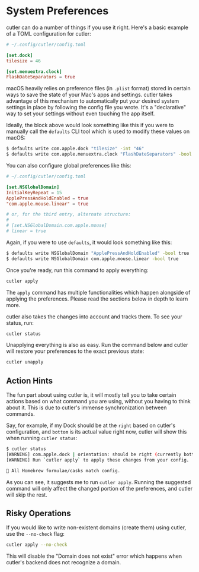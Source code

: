 # System Preferences

cutler can do a number of things if you use it right. Here's a basic example of a TOML configuration for cutler:

```toml
# ~/.config/cutler/config.toml

[set.dock]
tilesize = 46

[set.menuextra.clock]
FlashDateSeparators = true
```

macOS heavily relies on preference files (in `.plist` format) stored in certain ways to save the state of your Mac's apps and settings. cutler takes advantage of this mechanism to automatically put your desired system settings in place by following the config file you wrote. It's a "declarative" way to set your settings without even touching the app itself.

Ideally, the block above would look something like this if you were to manually call the `defaults` CLI tool which is used to modify these values on macOS:

```sh
$ defaults write com.apple.dock "tilesize" -int "46"
$ defaults write com.apple.menuextra.clock "FlashDateSeparators" -bool true
```

You can also configure global preferences like this:

```toml
# ~/.config/cutler/config.toml

[set.NSGlobalDomain]
InitialKeyRepeat = 15
ApplePressAndHoldEnabled = true
"com.apple.mouse.linear" = true

# or, for the third entry, alternate structure:
#
# [set.NSGlobalDomain.com.apple.mouse]
# linear = true
```

Again, if you were to use `defaults`, it would look something like this:

```sh
$ defaults write NSGlobalDomain "ApplePressAndHoldEnabled" -bool true
$ defaults write NSGlobalDomain com.apple.mouse.linear -bool true
```

Once you're ready, run this command to apply everything:

```sh
cutler apply
```

The `apply` command has multiple functionalities which happen alongside of applying the preferences. Please read the sections below in depth to learn more.

cutler also takes the changes into account and tracks them. To see your status, run:

```sh
cutler status
```

Unapplying everything is also as easy. Run the command below and cutler will restore your preferences to the exact previous state:

```sh
cutler unapply
```

## Action Hints

The fun part about using cutler is, it will mostly tell you to take certain actions based on what command you are using, without you having to think about it. This is due to cutler's immense synchronization between commands.

Say, for example, if my Dock should be at the `right` based on cutler's configuration, and `bottom` is its actual value right now, cutler will show this when running `cutler status`:

```sh
$ cutler status
[WARNING] com.apple.dock | orientation: should be right (currently bottom)
[WARNING] Run `cutler apply` to apply these changes from your config.

🍎 All Homebrew formulae/casks match config.
```

As you can see, it suggests me to run `cutler apply`. Running the suggested command will only affect the changed portion of the preferences, and cutler will skip the rest.

## Risky Operations

If you would like to write non-existent domains (create them) using cutler, use the `--no-check` flag:

```sh
cutler apply --no-check
```

This will disable the "Domain does not exist" error which happens when cutler's backend does not recognize a domain.
